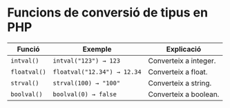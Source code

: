 # Funcions de conversió de tipus en PHP

| Funció      | Exemple               | Explicació                  |
|------------|----------------------|-----------------------------|
| `intval()`  | `intval("123") → 123` | Converteix a integer.       |
| `floatval()`| `floatval("12.34") → 12.34` | Converteix a float.         |
| `strval()`  | `strval(100) → "100"` | Converteix a string.        |
| `boolval()` | `boolval(0) → false`  | Converteix a boolean.       |
